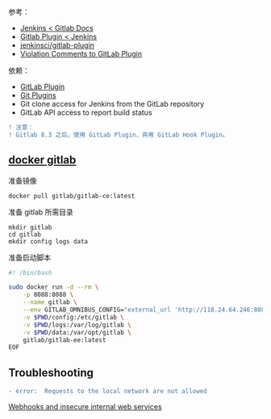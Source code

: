 参考：  

- [Jenkins < Gitlab Docs](https://docs.gitlab.com/ee/integration/jenkins.html)
- [Gitlab Plugin < Jenkins](https://wiki.jenkins.io/display/JENKINS/GitLab+Plugin)
- [jenkinsci/gitlab-plugin](https://github.com/jenkinsci/gitlab-plugin)
- [Violation Comments to GitLab Plugin](https://wiki.jenkins.io/display/JENKINS/Violation+Comments+to+GitLab+Plugin)

依赖：  

- [GitLab Plugin](https://wiki.jenkins.io/display/JENKINS/GitLab+Plugin)
- [Git Plugins](https://wiki.jenkins.io/display/JENKINS/Git+Plugin)
- Git clone access for Jenkins from the GitLab repository
- GitLab API access to report build status

```diff
! 注意：
! Gitlab 8.3 之后，使用 GitLab Plugin，弃用 GitLab Hook Plugin。  
```

## [docker gitlab](https://cloud.tencent.com/developer/article/1326532)
准备镜像  
```
docker pull gitlab/gitlab-ce:latest
```
准备 gitlab 所需目录  
```
mkdir gitlab
cd gitlab
mkdir config logs data
```
准备启动脚本  
```sh
#! /bin/bash

sudo docker run -d --rm \
    -p 8088:8088 \
    --name gitlab \
    --env GITLAB_OMNIBUS_CONFIG="external_url 'http://118.24.64.246:8088/'; gitlab_rails['lfs_enabled'] = true;" \
    -v $PWD/config:/etc/gitlab \
    -v $PWD/logs:/var/log/gitlab \
    -v $PWD/data:/var/opt/gitlab \
    gitlab/gitlab-ee:latest
EOF
```

## Troubleshooting
```diff
- error:  Requests to the local network are not allowed
```
[Webhooks and insecure internal web services](https://docs.gitlab.com/ee/security/webhooks.html)
